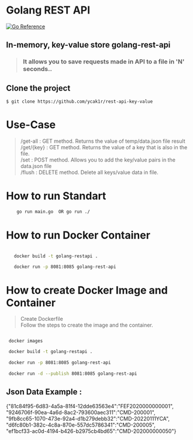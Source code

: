 # Golang REST API

[![Go Reference](https://pkg.go.dev/badge/golang.org/x/example.svg)](https://pkg.go.dev/net/http)


<h2> In-memory, key-value store golang-rest-api <h3>

>It allows you to save requests made in API to a file in 'N' seconds..
## Clone the project

```
$ git clone https://github.com/ycak1r/rest-api-key-value
```
# Use-Case
>  /get-all :   GET method. Returns the value of temp/data.json file result </br>
>  /get/{key} : GET method. Returns the value of a key that is also in the file.</br>
>  /set :       POST method. Allows you to add the  key/value pairs in the data.json file</br>
>  /flush :     DELETE method. Delete  all keys/value data in file.


# How to run Standart
``` sh
    go run main.go  OR go run ./
 ```
# How to run Docker Container
``` sh

   docker build -t golang-restapi .

   docker run -p 8081:8085 golang-rest-api
 ```

# How to create Docker Image and Container

> Create Dockerfile <br>
>Follow the steps to create the image and the container.

``` sh

 docker images

 docker build -t golang-restapi .
 
 docker run -p 8081:8085 golang-rest-api
 
 docker run -d --publish 8081:8085 golang-rest-api

 ```


## Json Data Example :

{"81c84f95-6d83-4a5a-81f4-12dde63563e4":"FEF2020000000001", <br>"9246706f-90ea-4a6d-8ac2-793600aec311":"CMD-200001",<br>"9fb8cc65-1070-473e-92a4-d1b279debb32":"CMD-20220111YCA",<br>"d6fc80b1-382c-4c8a-870e-557dc5786341":"CMD-200005",<br>"ef1bcf33-ac0d-4194-b426-b2975cb4bd65":"CMD-202000000050"}

